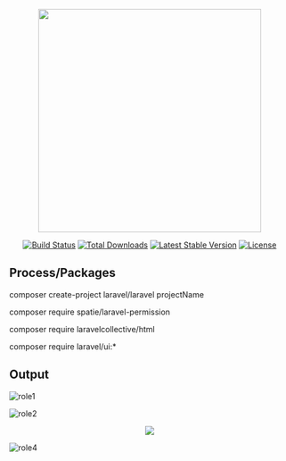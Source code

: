 <p align="center"><a href="https://laravel.com" target="_blank"><img src="https://raw.githubusercontent.com/laravel/art/master/logo-lockup/5%20SVG/2%20CMYK/1%20Full%20Color/laravel-logolockup-cmyk-red.svg" width="400"></a></p>

<p align="center">
<a href="https://travis-ci.org/laravel/framework"><img src="https://travis-ci.org/laravel/framework.svg" alt="Build Status"></a>
<a href="https://packagist.org/packages/laravel/framework"><img src="https://img.shields.io/packagist/dt/laravel/framework" alt="Total Downloads"></a>
<a href="https://packagist.org/packages/laravel/framework"><img src="https://img.shields.io/packagist/v/laravel/framework" alt="Latest Stable Version"></a>
<a href="https://packagist.org/packages/laravel/framework"><img src="https://img.shields.io/packagist/l/laravel/framework" alt="License"></a>
</p>

## Process/Packages
composer create-project laravel/laravel projectName

composer require spatie/laravel-permission

composer require laravelcollective/html

composer require laravel/ui:*

## Output


![role1](https://user-images.githubusercontent.com/80118217/187037829-a063cdbf-3dc0-4b28-bc19-77d1da0b4dbf.JPG)





![role2](https://user-images.githubusercontent.com/80118217/187037845-319cdac3-ed44-41f5-8cea-bb18f18eb56b.JPG)


<p align="center">
 <img src="https://user-images.githubusercontent.com/80118217/187037847-04c41dde-d036-4129-bf33-97e9346353f2.JPG">
</p>

![role4](https://user-images.githubusercontent.com/80118217/187037848-a1c7310f-9b5d-427e-8ff6-1aa75aa61437.JPG)

